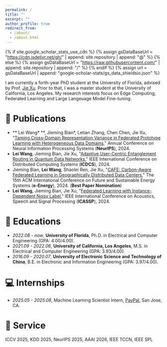 ```yaml
---
permalink: /
title: ""
excerpt: ""
author_profile: true
redirect_from: 
  - /about/
  - /about.html
---
```


{% if site.google_scholar_stats_use_cdn %}
{% assign gsDataBaseUrl = "https://cdn.jsdelivr.net/gh/" | append: site.repository | append: "@" %}
{% else %}
{% assign gsDataBaseUrl = "https://raw.githubusercontent.com/" | append: site.repository | append: "/" %}
{% endif %}
{% assign url = gsDataBaseUrl | append: "google-scholar-stats/gs_data_shieldsio.json" %}

<span class='anchor' id='about-me'></span>

I am currently a forth-year PhD student at the University of Florida, advised by Prof. [Jie Xu](https://jiexu.ece.ufl.edu/).  Prior to that, I was a master student at the University of California, Los Angeles. My research interests focus on Edge Computing, Federated Learning and Large Langeuage Model Fine-tuning.

# 📝 Publications 

- ** Lei Wang\* **, Jieming Bian\*, Letian Zhang, Chen Chen, Jie Xu, "[Taming Cross-Domain Representation Variance in Federated Prototype Learning with Heterogeneous Data Domains](https://proceedings.neurips.cc/paper_files/paper/2024/hash/a11e42a37c6bc926d6dc57e0cca0e825-Abstract-Conference.html)," Annual Conference on Neural Information Processing Systems (**NeurIPS**), 2024.
- **Lei Wang**, Jieming Bian, Jie Xu, "[Adaptive User-Centric Entanglement Routing in Quantum Data Networks](https://ieeexplore.ieee.org/document/10630974)," IEEE International Conference on Distributed Computing Systems (**ICDCS**), 2024.
- Jieming Bian, **Lei Wang**, Shaolei Ren, Jie Xu, "[CAFE: Carbon-Aware Federated Learning in Geographically Distributed Data Centers](https://dl.acm.org/doi/10.1145/3632775.3661970)," The 15th ACM International Conference on Future and Sustainable Energy Systems (**e-Energy**), 2024. (**Best Paper Nomination**)
- **Lei Wang**, Jieming Bian, Jie Xu, "[Federated Learning with Instance-Dependent Noisy Label](https://ieeexplore.ieee.org/document/10447823)," IEEE International Conference on Acoustics, Speech and Signal Processing (**ICASSP**), 2024.

# 📖 Educations
- *2022.08 - now*, **University of Florida**, Ph.D. in Electrical and Computer Engineering (GPA: 4.00/4.00).
- *2021.09 - 2022.06*, **University of California, Los Angeles**, M.S. in Electrical and Computer Engineering (GPA: 3.93/4.00). 
- *2016.09 - 2020.07*, **University of Electronic Science and Technology of China**, B.E. in Electronic and Information Engineering (GPA: 3.97/4.00).

# 💻 Internships
- *2025.05 - 2025.08*, Machine Learning Scientist Intern, [PayPal](https://www.paypal.com/us/home), San Jose, CA.

# 💬 Service
ICCV 2025, KDD 2025, NeurIPS 2025, AAAI 2026, IEEE TCCN, IEEE SPL
